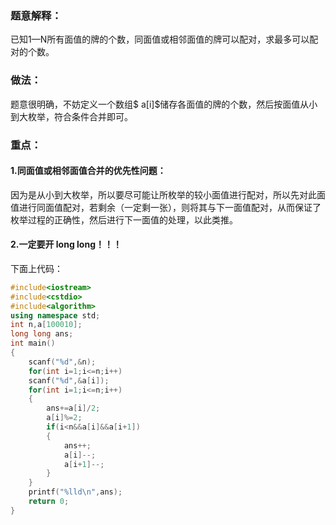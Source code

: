 ### 题意解释：

已知1—N所有面值的牌的个数，同面值或相邻面值的牌可以配对，求最多可以配对的个数。

### 做法：

题意很明确，不妨定义一个数组$ a[i]$储存各面值的牌的个数，然后按面值从小到大枚举，符合条件合并即可。

### 重点：

#### 1.同面值或相邻面值合并的优先性问题：
因为是从小到大枚举，所以要尽可能让所枚举的较小面值进行配对，所以先对此面值进行同面值配对，若剩余（一定剩一张），则将其与下一面值配对，从而保证了枚举过程的正确性，然后进行下一面值的处理，以此类推。


#### 2.一定要开 long long！！！

下面上代码：
```cpp
#include<iostream>
#include<cstdio>
#include<algorithm>
using namespace std;
int n,a[100010];
long long ans;
int main()
{
	scanf("%d",&n);
	for(int i=1;i<=n;i++)
	scanf("%d",&a[i]);
	for(int i=1;i<=n;i++)
	{
		ans+=a[i]/2;
		a[i]%=2;
		if(i<n&&a[i]&&a[i+1])
		{
			ans++;
			a[i]--;
			a[i+1]--;
		}
	}
	printf("%lld\n",ans);
	return 0;
}
```
